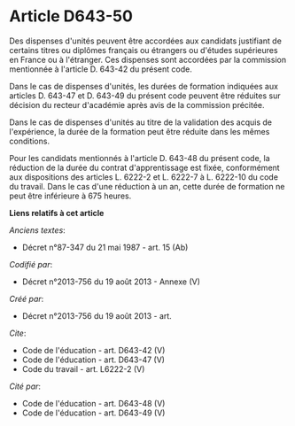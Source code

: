 # Article D643-50

Des dispenses d'unités peuvent être accordées aux candidats justifiant de certains titres ou diplômes français ou étrangers
ou d'études supérieures en France ou à l'étranger. Ces dispenses sont accordées par la commission mentionnée à l'article D.
643-42 du présent code. 

Dans le cas de dispenses d'unités, les durées de formation indiquées aux articles D. 643-47 et D. 643-49 du présent code
peuvent être réduites sur décision du recteur d'académie après avis de la commission précitée. 

Dans le cas de dispenses d'unités au titre de la validation des acquis de l'expérience, la durée de la formation peut être
réduite dans les mêmes conditions. 

Pour les candidats mentionnés à l'article D. 643-48 du présent code, la réduction de la durée du contrat d'apprentissage est
fixée, conformément aux dispositions des articles L. 6222-2 et L. 6222-7 à L. 6222-10 du code du travail. Dans le cas d'une
réduction à un an, cette durée de formation ne peut être inférieure à 675 heures.

**Liens relatifs à cet article**

_Anciens textes_:

  - Décret n°87-347 du 21 mai 1987 - art. 15 (Ab)

_Codifié par_:

  - Décret n°2013-756 du 19 août 2013 -  Annexe (V)

_Créé par_:

  - Décret n°2013-756 du 19 août 2013 - art.

_Cite_:

  - Code de l'éducation - art. D643-42 (V)
  - Code de l'éducation - art. D643-47 (V)
  - Code du travail - art. L6222-2 (V)

_Cité par_:

  - Code de l'éducation - art. D643-48 (V)
  - Code de l'éducation - art. D643-49 (V)
